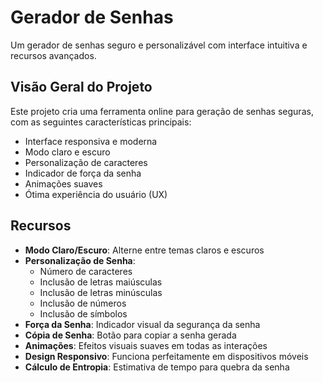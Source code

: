 # Gerador de Senhas

Um gerador de senhas seguro e personalizável com interface intuitiva e recursos avançados.

## Visão Geral do Projeto

Este projeto cria uma ferramenta online para geração de senhas seguras, com as seguintes características principais:

- Interface responsiva e moderna
- Modo claro e escuro
- Personalização de caracteres
- Indicador de força da senha
- Animações suaves
- Ótima experiência do usuário (UX)

## Recursos

- **Modo Claro/Escuro**: Alterne entre temas claros e escuros
- **Personalização de Senha**:
  - Número de caracteres
  - Inclusão de letras maiúsculas
  - Inclusão de letras minúsculas
  - Inclusão de números
  - Inclusão de símbolos
- **Força da Senha**: Indicador visual da segurança da senha
- **Cópia de Senha**: Botão para copiar a senha gerada
- **Animações**: Efeitos visuais suaves em todas as interações
- **Design Responsivo**: Funciona perfeitamente em dispositivos móveis
- **Cálculo de Entropia**: Estimativa de tempo para quebra da senha

